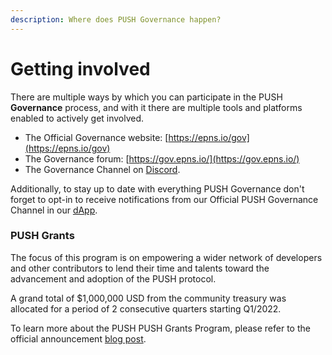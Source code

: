 ```yaml
---
description: Where does PUSH Governance happen?
---
```


# Getting involved

There are multiple ways by which you can participate in the PUSH **Governance** process, and with it there are multiple tools and platforms enabled to actively get involved.

* The Official Governance website: [https://epns.io/gov](https://epns.io/gov)
* The Governance forum: [https://gov.epns.io/](https://gov.epns.io/)
* The Governance Channel on [Discord](https://discord.com/invite/YVPB99F9W5).

Additionally, to stay up to date with everything PUSH Governance don't forget to opt-in to receive notifications from our Official PUSH Governance Channel in our [dApp](https://app.epns.io/).



### PUSH Grants

The focus of this program is on empowering a wider network of developers and other contributors to lend their time and talents toward the advancement and adoption of the PUSH protocol.

A grand total of $1,000,000 USD from the community treasury was allocated for a period of 2 consecutive quarters starting Q1/2022.

To learn more about the PUSH PUSH Grants Program, please refer to the official announcement [blog post](https://medium.com/ethereum-push-notification-service/push-grants-program-its-here-f2bfba29388f).

